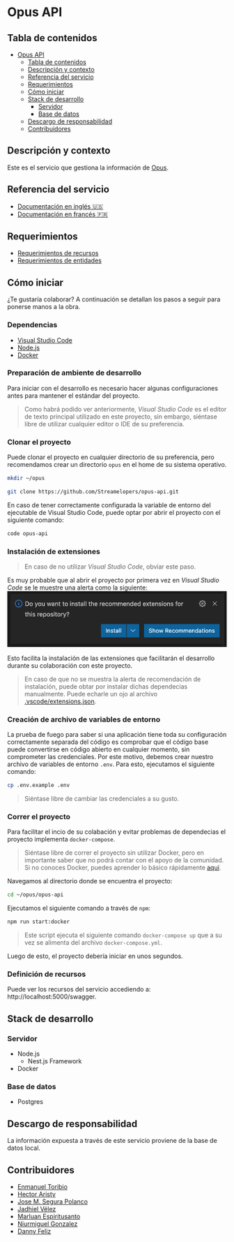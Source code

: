 # Opus API

## Tabla de contenidos

- [Opus API](#opus-api)
  - [Tabla de contenidos](#tabla-de-contenidos)
  - [Descripción y contexto](#descripción-y-contexto)
  - [Referencia del servicio](#referencia-del-servicio)
  - [Requerimientos](#requerimientos)
  - [Cómo iniciar](#cómo-iniciar)
  - [Stack de desarrollo](#stack-de-desarrollo)
    - [Servidor](#servidor)
    - [Base de datos](#base-de-datos)
  - [Descargo de responsabilidad](#descargo-de-responsabilidad)
  - [Contribuidores](#contribuidores)

## Descripción y contexto

Este es el servicio que gestiona la información de [Opus](https://opus.do).

## Referencia del servicio

- [Documentación en inglés 🇺🇸](./docs/i18n/README.en.md)
- [Documentación en francés 🇫🇷](./docs/i18n/README.fr.md)

## Requerimientos

- [Requerimientos de recursos](./docs/requirements/endpoints.md)
- [Requerimientos de entidades](./docs/requirements/entities.md)

## Cómo iniciar

¿Te gustaría colaborar? A continuación se detallan los pasos a seguir para ponerse manos a la obra.

### Dependencias

- [Visual Studio Code](https://code.visualstudio.com/download)
- [Node.js](https://nodejs.org/en/download/)
- [Docker](https://www.docker.com/products/docker-desktop)

### Preparación de ambiente de desarrollo

Para iniciar con el desarrollo es necesario hacer algunas configuraciones antes para mantener el estándar del proyecto.

> Como habrá podido ver anteriormente, _Visual Studio Code_ es el editor de texto principal utilizado en este proyecto, sin embargo, siéntase libre de utilizar cualquier editor o IDE de su preferencia.

### Clonar el proyecto

Puede clonar el proyecto en cualquier directorio de su preferencia, pero recomendamos crear un directorio `opus` en el home de su sistema operativo.

```sh
mkdir ~/opus
```

```sh
git clone https://github.com/Streamelopers/opus-api.git
```

En caso de tener correctamente configurada la variable de entorno del ejecutable de Visual Studio Code, puede optar por abrir el proyecto con el siguiente comando:

```sh
code opus-api
```

### Instalación de extensiones

> En caso de no utilizar _Visual Studio Code_, obviar este paso.

Es muy probable que al abrir el proyecto por primera vez en _Visual Studio Code_ se le muestre una alerta como la siguiente:
![Recomendación de instalacción de extensiones](./docs/assets/img/install-extensions-recommendation.png)

Esto facilita la instalación de las extensiones que facilitarán el desarrollo durante su colaboración con este proyecto.

> En caso de que no se muestra la alerta de recomendación de instalación, puede obtar por instalar dichas dependecias manualmente. Puede echarle un ojo al archivo [.vscode/extensions.json](./.vscode/extensions.json).

### Creación de archivo de variables de entorno

La prueba de fuego para saber si una aplicación tiene toda su configuración correctamente separada del código es comprobar que el código base puede convertirse en código abierto en cualquier momento, sin comprometer las credenciales. Por este motivo, debemos crear nuestro archivo de variables de entorno `.env`. Para esto, ejecutamos el siguiente comando:

```sh
cp .env.example .env
```

> Siéntase libre de cambiar las credenciales a su gusto.

### Correr el proyecto

Para facilitar el incio de su colabación y evitar problemas de dependecias el proyecto implementa `docker-compose`.

> Siéntase libre de correr el proyecto sin utilizar Docker, pero en importante saber que no podrá contar con el apoyo de la comunidad. Si no conoces Docker, puedes aprender lo básico rápidamente [aquí](https://docs.docker.com/get-started/).

Navegamos al directorio donde se encuentra el proyecto:

```sh
cd ~/opus/opus-api
```

Ejecutamos el siguiente comando a través de `npm`:

```sh
npm run start:docker
```

> Este script ejecuta el siguiente comando `docker-compose up` que a su vez se alimenta del archivo `docker-compose.yml`.

Luego de esto, el proyecto debería iniciar en unos segundos.

### Definición de recursos

Puede ver los recursos del servicio accediendo a: http://localhost:5000/swagger.

## Stack de desarrollo

### Servidor

- Node.js
  - Nest.js Framework
- Docker

### Base de datos

- Postgres

## Descargo de responsabilidad

La información expuesta a través de este servicio proviene de la base de datos local.

## Contribuidores

- [Enmanuel Toribio](https://github.com/eatskolnikov)
- [Hector Aristy](https://github.com/Hekotoru)
- [Jose M. Segura Polanco](https://github.com/DarkCode01)
- [Jadhiel Vélez](https://github.com/Jadhielv)
- [Marluan Espiritusanto](https://github.com/marluanespiritusanto)
- [Niurmiguel Gonzalez](https://github.com/Niurmiguel)
- [Danny Feliz](https://github.com/DannyFeliz)
